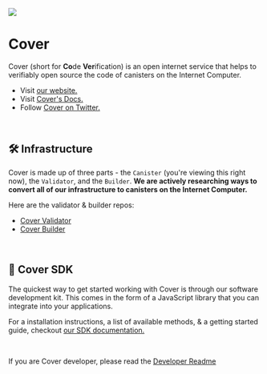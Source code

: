 ![](https://docs.covercode.ooo/overview/imgs/mainn.png)

# Cover

Cover (short for **Co**de **Ver**ification) is an open internet service that helps to verifiably open source the code of canisters on the Internet Computer.

- Visit [our website.](https://covercode.ooo)
- Visit [Cover's Docs.](https://docs.covercode.ooo)
- Follow [Cover on Twitter.](https://twitter.com/cover_ois)

<br>

## 🛠 Infrastructure

Cover is made up of three parts - the `Canister` (you're viewing this right now), the `Validator`, and the `Builder`. **We are actively researching ways to convert all of our infrastructure to canisters on the Internet Computer.**

Here are the validator & builder repos:

- [Cover Validator](https://github.com/Psychedelic/cover-validator)
- [Cover Builder](https://github.com/Psychedelic/cover-builder)

<br>

## 🧰 Cover SDK

The quickest way to get started working with Cover is through our software development kit. This comes in the form of a JavaScript library that you can integrate into your applications.

For a installation instructions, a list of available methods, & a getting started guide, checkout [our SDK documentation.](https://github.com/Psychedelic/cover-sdk#readme)

<br>

If you are Cover developer, please read the [Developer Readme](https://github.com/Psychedelic/cover/blob/main/README-DEV.md)
